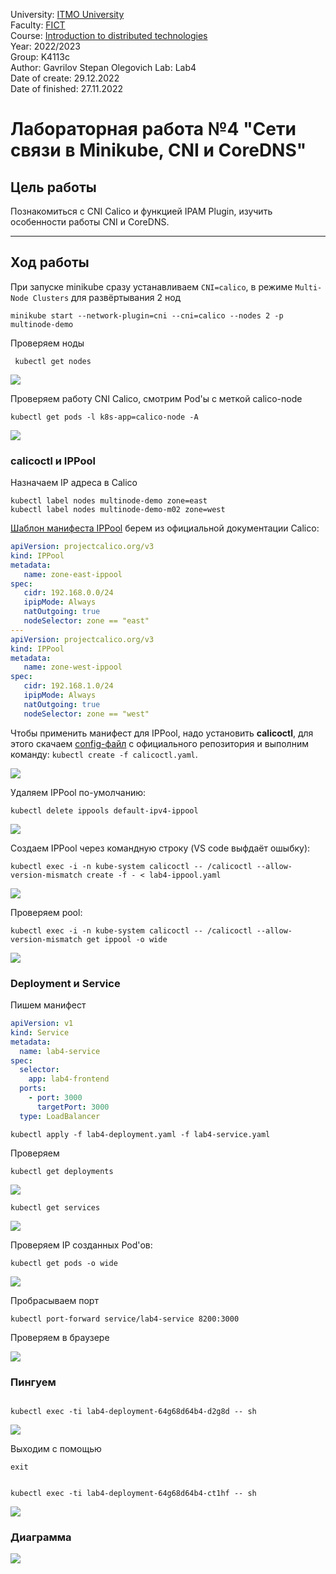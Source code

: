 University: [ITMO University](https://itmo.ru/ru/)  
Faculty: [FICT](https://fict.itmo.ru)  
Course: [Introduction to distributed technologies](https://github.com/itmo-ict-faculty/introduction-to-distributed-technologies)  
Year: 2022/2023  
Group: K4113c  
Author: Gavrilov Stepan Olegovich
Lab: Lab4  
Date of create: 29.12.2022  
Date of finished: 27.11.2022

# Лабораторная работа №4 "Сети связи в Minikube, CNI и CoreDNS"



## Цель работы
Познакомиться с CNI Calico и функцией IPAM Plugin, изучить особенности работы CNI и CoreDNS.



---
## Ход работы

При запуске minikube сразу устанавливаем `CNI=calico`, в режиме `Multi-Node Clusters` для развёртывания 2 нод

```
minikube start --network-plugin=cni --cni=calico --nodes 2 -p multinode-demo
```

Проверяем ноды
```
 kubectl get nodes
```
![](/images/1.png)

Проверяем работу CNI Calico, смотрим Pod'ы с меткой calico-node
```
kubectl get pods -l k8s-app=calico-node -A
```

![](/images/2.png)

### calicoctl и IPPool
Назначаем IP адреса в Calico    
```
kubectl label nodes multinode-demo zone=east  
kubectl label nodes multinode-demo-m02 zone=west
```

[Шаблон манифеста IPPool](https://projectcalico.docs.tigera.io/networking/assign-ip-addresses-topology) берем из официальной документации Calico:

```yaml
apiVersion: projectcalico.org/v3
kind: IPPool
metadata:
   name: zone-east-ippool
spec:
   cidr: 192.168.0.0/24
   ipipMode: Always
   natOutgoing: true
   nodeSelector: zone == "east"
---
apiVersion: projectcalico.org/v3
kind: IPPool
metadata:
   name: zone-west-ippool
spec:
   cidr: 192.168.1.0/24
   ipipMode: Always
   natOutgoing: true
   nodeSelector: zone == "west"
```

Чтобы применить манифест для IPPool, надо установить **calicoctl**, для этого скачаем [config-файл](https://github.com/projectcalico/calico/blob/master/manifests/calicoctl.yaml) с официального репозитория и выполним команду: `kubectl create -f calicoctl.yaml`.

 ![](/images/3.png)


Удаляем IPPool по-умолчанию:
```
kubectl delete ippools default-ipv4-ippool
```

![](/images/4.png)

Создаем IPPool через командную строку (VS code выфдаёт ошыбку):
```
kubectl exec -i -n kube-system calicoctl -- /calicoctl --allow-version-mismatch create -f - < lab4-ippool.yaml
```


![](/images/5.png)

Проверяем pool:
```
kubectl exec -i -n kube-system calicoctl -- /calicoctl --allow-version-mismatch get ippool -o wide
```

![](/images/6.png)



### Deployment и Service
Пишем манифест

```yaml
apiVersion: v1
kind: Service
metadata:
  name: lab4-service
spec:
  selector:
    app: lab4-frontend
  ports:
    - port: 3000
      targetPort: 3000
  type: LoadBalancer
```

```
kubectl apply -f lab4-deployment.yaml -f lab4-service.yaml
```

Проверяем

```
kubectl get deployments
```
![](/images/7.png)
```
kubectl get services
```
![](/images/8.png)


Проверяем IP созданных Pod'ов: 
```
kubectl get pods -o wide
```

![](/images/9.png)


Пробрасываем порт  
```
kubectl port-forward service/lab4-service 8200:3000
```

Проверяем в браузере

![](/images/10.png)

### Пингуем

```

kubectl exec -ti lab4-deployment-64g68d64b4-d2g8d -- sh
```

![](/images/11.png)

Выходим с помощью 
``` 
exit
```
```

kubectl exec -ti lab4-deployment-64g68d64b4-ct1hf -- sh
```

![](/images/12.png)

### Диаграмма


![](/images/13.png)

